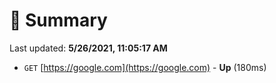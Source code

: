 # 📖 Summary
Last updated: **5/26/2021, 11:05:17 AM**

- `GET` [https://google.com](https://google.com) - **Up** (180ms)
